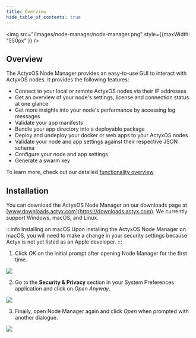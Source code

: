 ```yaml
---
title: Overview
hide_table_of_contents: true
---
```

<img src="/images/node-manager/node-manager.png" style={{maxWidth: "550px" }} />

## Overview

The ActyxOS Node Manager provides an easy-to-use GUI to interact with ActyxOS nodes.
It provides the following features:

- Connect to your local or remote ActyxOS nodes via their IP addresses
- Get an overview of your node's settings, license and connection status at one glance
- Get more insights into your node's performance by accessing log messages
- Validate your app manifests
- Bundle your app directory into a deployable package
- Deploy and undeploy your docker or web apps to your ActyxOS nodes
- Validate your node and app settings against their respective JSON schema
- Configure your node and app settings
- Generate a swarm key

To learn more, check out our detailed [functionality overview](../node-manager/functionality.md)

## Installation

You can download the ActyxOS Node Manager on our downloads page at [www.downloads.actyx.com](https://downloads.actyx.com). We currently support Windows, macOS, and Linux.

:::info Installing on macOS
Upon installing the ActyxOS Node Manager on macOS, you will need to make a change in your security settings because Actyx is not yet listed as an Apple developer.
:::

1. Click _OK_ on the initial prompt after opening Node Manager for the first time.
<img src="/images/node-manager/installation-01.png" />

2. Go to the **Security & Privacy** section in your System Preferences application and click on _Open Anyway_.
<img src="/images/node-manager/installation-02.png" />

3. Finally, open Node Manager again and click _Open_ when prompted with another dialogue.
<img src="/images/node-manager/installation-03.png" />
